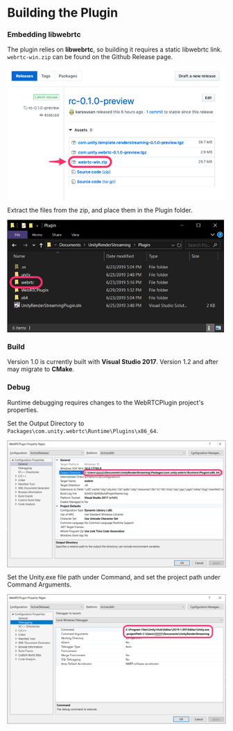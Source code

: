 # Building the Plugin

### Embedding libwebrtc

The plugin relies on **libwebrtc**, so building it requires a static libwebrtc link. `webrtc-win.zip` can be found on the Github Release page.

 <img src="../Packages/com.unity.webrtc/Documentation~/images/libwebrtc_github_release.png" width=600 align=center>

Extract the files from the zip, and place them in the Plugin folder.

<img src="../Packages/com.unity.webrtc/Documentation~/images/deploy_libwebrtc.png" width=500 align=center>

### Build

Version 1.0 is currently built with **Visual Studio 2017**. Version 1.2 and after may migrate to **CMake**.

### Debug

Runtime debugging requires changes to the WebRTCPlugin project's properties. 

Set the Output Directory to `Packages\com.unity.webrtc\Runtime\Plugins\x86_64`.

<img src="../Packages/com.unity.webrtc/Documentation~/images/outputdirectory_config_vs2017.png" width=600 align=center>

Set the Unity.exe file path under Command, and set the project path under Command Arguments.

<img src="../Packages/com.unity.webrtc/Documentation~/images/command_config_vs2017.png" width=600 align=center>
